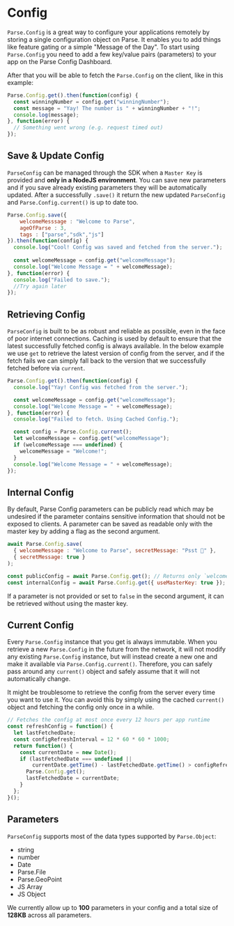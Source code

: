 # Config

`Parse.Config` is a great way to configure your applications remotely by storing a single configuration object on Parse. It enables you to add things like feature gating or a simple "Message of the Day". To start using `Parse.Config` you need to add a few key/value pairs (parameters) to your app on the Parse Config Dashboard.

After that you will be able to fetch the `Parse.Config` on the client, like in this example:

```javascript
Parse.Config.get().then(function(config) {
  const winningNumber = config.get("winningNumber");
  const message = "Yay! The number is " + winningNumber + "!";
  console.log(message);
}, function(error) {
  // Something went wrong (e.g. request timed out)
});
```
## Save & Update Config

`ParseConfig` can be managed through the SDK when a `Master Key` is provided and **only in a NodeJS environment**. You can save new parameters and if you save already existing parameters they will be automatically updated.
After a successfully `.save()` it return the new updated `ParseConfig` and `Parse.Config.current()` is up to date too.

```javascript
Parse.Config.save({
	welcomeMesssage : "Welcome to Parse",
	ageOfParse : 3,
	tags : ["parse","sdk","js"]
}).then(function(config) {
  console.log("Cool! Config was saved and fetched from the server.");
  
  const welcomeMessage = config.get("welcomeMessage");
  console.log("Welcome Message = " + welcomeMessage);
}, function(error) {
  console.log("Failed to save.");
  //Try again later
});
```
## Retrieving Config

`ParseConfig` is built to be as robust and reliable as possible, even in the face of poor internet connections. Caching is used by default to ensure that the latest successfully fetched config is always available. In the below example we use `get` to retrieve the latest version of config from the server, and if the fetch fails we can simply fall back to the version that we successfully fetched before via `current`.

```javascript
Parse.Config.get().then(function(config) {
  console.log("Yay! Config was fetched from the server.");

  const welcomeMessage = config.get("welcomeMessage");
  console.log("Welcome Message = " + welcomeMessage);
}, function(error) {
  console.log("Failed to fetch. Using Cached Config.");

  const config = Parse.Config.current();
  let welcomeMessage = config.get("welcomeMessage");
  if (welcomeMessage === undefined) {
    welcomeMessage = "Welcome!";
  }
  console.log("Welcome Message = " + welcomeMessage);
});
```

## Internal Config

By default, Parse Config parameters can be publicly read which may be undesired if the parameter contains sensitive information that should not be exposed to clients. A parameter can be saved as readable only with the master key by adding a flag as the second argument.

```javascript
await Parse.Config.save(
  { welcomeMessage : "Welcome to Parse", secretMessage: "Psst 👀" },
  { secretMessage: true }
);

const publicConfig = await Parse.Config.get(); // Returns only `welcomeMessage`.
const internalConfig = await Parse.Config.get({ useMasterKey: true }); // Returns `welcomeMessage` and `secretMessage`.
```

If a parameter is not provided or set to `false` in the second argument, it can be retrieved without using the master key.

## Current Config

Every `Parse.Config` instance that you get is always immutable. When you retrieve a new `Parse.Config` in the future from the network, it will not modify any existing `Parse.Config` instance, but will instead create a new one and make it available via `Parse.Config.current()`. Therefore, you can safely pass around any `current()` object and safely assume that it will not automatically change.

It might be troublesome to retrieve the config from the server every time you want to use it. You can avoid this by simply using the cached `current()` object and fetching the config only once in a while.

```javascript
// Fetches the config at most once every 12 hours per app runtime
const refreshConfig = function() {
  let lastFetchedDate;
  const configRefreshInterval = 12 * 60 * 60 * 1000;
  return function() {
    const currentDate = new Date();
    if (lastFetchedDate === undefined ||
        currentDate.getTime() - lastFetchedDate.getTime() > configRefreshInterval) {
      Parse.Config.get();
      lastFetchedDate = currentDate;
    }
  };
}();
```

## Parameters

`ParseConfig`  supports most of the data types supported by `Parse.Object`:

*   string
*   number
*   Date
*   Parse.File
*   Parse.GeoPoint
*   JS Array
*   JS Object

We currently allow up to **100** parameters in your config and a total size of **128KB** across all parameters.
